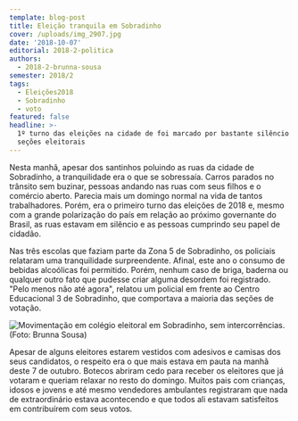 ```yaml
---
template: blog-post
title: Eleição tranquila em Sobradinho
cover: /uploads/img_2907.jpg
date: '2018-10-07'
editorial: 2018-2-politica
authors:
  - 2018-2-brunna-sousa
semester: 2018/2
tags:
  - Eleições2018
  - Sobradinho
  - voto
featured: false
headline: >-
  1º turno das eleições na cidade de foi marcado por bastante silêncio nas
  seções eleitorais
---
```

Nesta manhã, apesar dos santinhos poluindo as ruas da cidade de Sobradinho, a tranquilidade era o que se sobressaía. Carros parados no trânsito sem buzinar, pessoas andando nas ruas com seus filhos e o comércio aberto. Parecia mais um domingo normal na vida de tantos trabalhadores. Porém, era o primeiro turno das eleições de 2018 e, mesmo com a grande polarização do país em relação ao próximo governante do Brasil, as ruas estavam em silêncio e as pessoas cumprindo seu papel de cidadão.

Nas três escolas que faziam parte da Zona 5 de Sobradinho, os policiais relataram uma tranquilidade surpreendente. Afinal, este ano o consumo de bebidas alcoólicas foi permitido. Porém, nenhum caso de briga, baderna ou qualquer outro fato que pudesse criar alguma desordem foi registrado. "Pelo menos não até agora", relatou um policial em frente ao Centro Educacional 3 de Sobradinho, que comportava a maioria das seções de votação.

![Movimentação em colégio eleitoral em Sobradinho, sem intercorrências. (Foto: Brunna Sousa)](/uploads/img_2914.jpg)

Apesar de alguns eleitores estarem vestidos com adesivos e camisas dos seus candidatos, o respeito era o que mais estava em pauta na manhã deste 7 de outubro. Botecos abriram cedo para receber os eleitores que já votaram e queriam relaxar no resto do domingo. Muitos pais com crianças, idosos e jovens e até mesmo vendedores ambulantes registraram que nada de extraordinário estava acontecendo e que todos ali estavam satisfeitos em contribuírem com seus votos.
